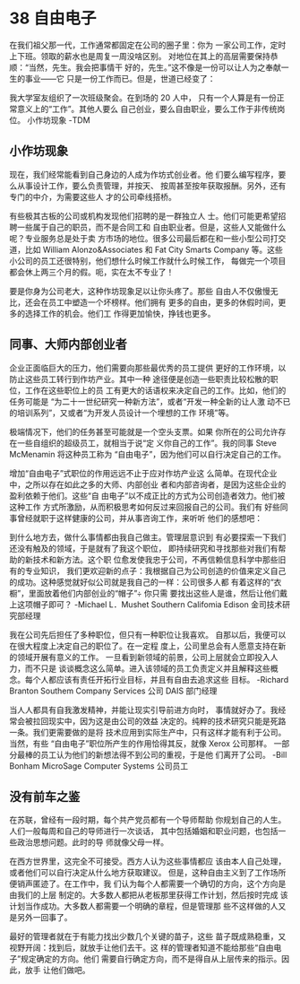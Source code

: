 # 38 自由电子

在我们祖父那一代，工作通常都固定在公司的圈子里：你为
一家公司工作，定时上下班。领取的薪水也是周复一周没啥区别。
对地位在其上的高层需要保持恭顺：“当然，先生。我会把事情干
好的，先生。”这不像是一份可以让人为之奉献一生的事业——它
只是一份工作而已。但是，世道已经变了：

我大学室友组织了一次班级聚会。在到场的 20 人中，
只有一个人算是有一份正常意义上的“工作”。其他人要么
自己创业，要么自由职业，要么工作于非传统岗位。
小作坊现象
-TDM

## 小作坊现象

现在，我们经常能看到自己身边的人成为作坊式创业者。他
们要么编写程序，要么从事设计工作，要么负责管理，并按天、
按周甚至按年获取报酬。另外，还有专门的中介，为需要这些人
才的公司牵线搭桥。

有些极其古板的公司或机构发现他们招聘的是一群独立人
士。他们可能更希望招聘一些属于自己的职员，而不是合同工和
自由职业者。但是，这些人又能做什么呢？专业服务总是处于卖
方市场的地位。很多公司最后都在和一些小型公司打交道，比如
William Alonzo&Associates 和 Fat City Smarts Company 等。这些
小公司的员工还很特别，他们想什么时候工作就什么时候工作，
每做完一个项目都会休上两三个月的假。呃，实在太不专业了！

要是你身为公司老大，这种作坊现象足以让你头疼了。那些
自由人不仅傲慢无比，还会在员工中塑造一个坏榜样。他们拥有
更多的自由，更多的休假时间，更多的选择工作的机会。他们工
作得更加愉快，挣钱也更多。

## 同事、大师内部创业者

企业正面临巨大的压力，他们需要向那些最优秀的员工提供
更好的工作环境，以防止这些员工转行到作坊产业。其中一种
途径便是创造一些职责比较松散的职位，工作在这些职位上的员
工有更大的话语权来决定自己的工作。比如，他们的任务可能是
“为二十一世纪研究一种新方法”，或者“开发一种全新的让人激
动不已的培训系列”，又或者“为开发人员设计一个埋想的工作
环境”等。

极端情况下，他们的任务甚至可能就是一个空头支票。如果
你所在的公司允许存在一些自组织的超级员工，就相当于说“定
义你自己的工作”。我的同事 Steve McMenamin 将这种员工称为
“自由电子”，因为他们可以自行决定自己的工作。

增加“自由电子”式职位的作用远远不止于应对作坊产业这
么简单。在现代企业中，之所以存在如此之多的大师、内部创业
者和内部咨询者，是因为这些企业的盈利依赖于他们。这些“自
由电子”以不成正比的方式为公司创造者效力。他们被这种工作
方式所激励，从而积极思考如何反过来回报自己的公司。我们有
好些同事曾经就职于这样健康的公司，并从事咨询工作，来听听
他们的感想吧：

到什么地方去，做什么事情都由我自己做主。管理层意识到
有必要探索一下我们还没有触及的领域，于是就有了我这个职位，
即持续研究和寻找那些对我们有帮助的新技术和新方法。这个职
位愈发使我忠于公司，不再信赖信息科学中那些旧有的专业知识，
我们更欢迎新的点子：我根据自己为公司创造的价值来定义自己
的成功。这种感觉就好似公司就是我自己的一样：公司很多人都
有着这样的“衣橱”，里面放着他们内部创业的“帽子”÷ 你只需
要找出这些人是谁，然后让他们戴上这项帽子即可？
-Michael L．Mushet
Southern Califomia Edison 金司技术研究部经理

我在公司先后担任了多种职位，但只有一种职位让我喜欢。
自那以后，我便可以在很大程度上决定自己的职位了。在一定程
度上，公司里总会有人愿意支持在新的领域开展有意义的工作。
一旦看到新领域的前景，公司上层就会立即投入人力，而不只是
谈谈概念这么简单。进入该领域的员工负责定义并且解释这些概
念。每个人都应该有责任开拓行业目标，并且有自由去追求这些
目标。
-Richard Branton
Southem Company Services 公司 DAIS 部门经理

当人人都具有自我激发精神，并能让现实引导前进方向时，
事情就好办了。我经常会被拉回现实中，因为这是由公司的效益
决定的。纯粹的技术研究只能是死路一条。我们更需要做的是将
技术应用到实际生产中，只有这样才能有利于公司。当然，有些
“自由电子”职位所产生的作用恰得其反，就像 Xerox 公司那样。
一部分最棒的员工认为他们的新想法得不到公司的重视，于是他
们离开了公司。
-Bill Bonham
MicroSage Computer Systems 公司员工

## 没有前车之鉴

在苏联，曾经有一段时期，每个共产党员都有一个导师帮助
你规划自己的人生。人们一般每周和自己的导师进行一次谈话，
其中包括婚姻和职业问题，也包括一些政治思想问题。此时的导
师就像父母一样。

在西方世界里，这完全不可接受。西方人认为这些事情都应
该由本人自己处理，或者他们可以自行决定从什么地方获取建议。
但是，这种自由主义到了工作场所便销声匿迹了。在工作中，我
们认为每个人都需要一个确切的方向，这个方向是由我们的上层
制定的。大多数人都把从老板那里获得工作计划，然后按时完成
该计划当作成功。大多数人都需要一个明确的章程，但是管理那
些不这样做的人又是另外一回事了。

最好的管理者就在于有能力找出少数几个关键的苗子，这些
苗子既成熟稳重，又视野开阔：找到后，就放手让他们去干。这
样的管理者知道不能给那些“自由电子”规定确定的方向。他们
需要自行确定方向，而不是得自从上层传来的指示。因此，放手
让他们做吧。
